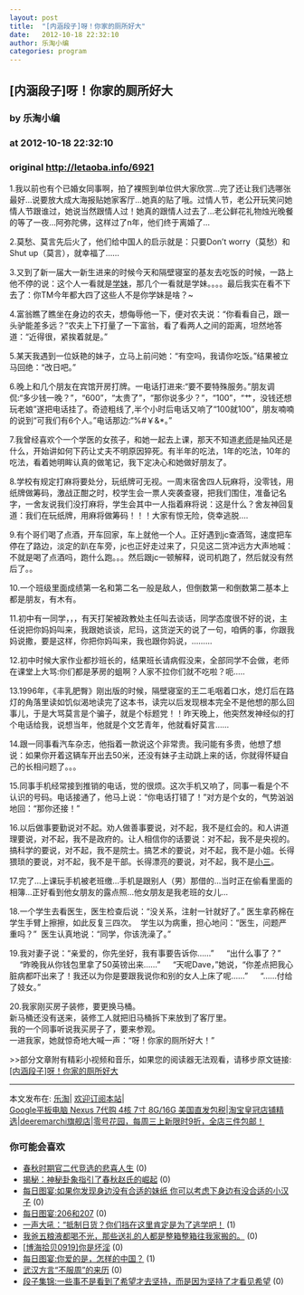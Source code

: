 ```yaml
---
layout: post
title:  "[内涵段子]呀！你家的厕所好大"
date:   2012-10-18 22:32:10
author: 乐淘小编
categories: program
---
```


## [内涵段子]呀！你家的厕所好大
### by 乐淘小编
### at 2012-10-18 22:32:10
### original <http://letaoba.info/6921>

<p>1.我以前也有个已婚女同事啊，拍了裸照到单位供大家欣赏…完了还让我们选哪张最好…说要放大成大海报贴她家客厅…她真的贴了哦。过情人节，老公开玩笑问她情人节跟谁过，她说当然跟情人过！她真的跟情人过去了…老公鲜花礼物烛光晚餐的等了一夜…阿弥陀佛，这样过了n年，他们终于离婚了…</p>
<p>2.莫愁、莫言先后火了，他们给中国人的启示就是：只要Don’t worry（莫愁）和Shut up（莫言），就幸福了……</p>
<p>3.又到了新一届大一新生进来的时候今天和隔壁寝室的基友去吃饭的时候，一路上他不停的说：这个人一看就是<a href="http://letaoba.info/tag/%e5%ad%a6%e5%a6%b9" title="查看 学妹 中的全部文章">学妹</a>，那几个一看就是学妹。。。。最后我实在看不下去了：你TM今年都大四了这些人不是你学妹是啥？~</p>
<p>4.富翁瞧了瞧坐在身边的农夫，想侮辱他一下，便对农夫说：“你看看自己，跟一头驴能差多远？”农夫上下打量了一下富翁，看了看两人之间的距离，坦然地答道：“近得很，紧挨着就是。”</p>
<p>5.某天我遇到一位妖艳的妹子，立马上前问她：“有空吗，我请你吃饭。”结果被立马回绝：“改日吧。”</p>
<p>6.晚上和几个朋友在宾馆开房打牌。一电话打进来:“要不要特殊服务。”朋友调侃:“多少钱一晚？”，“600”，“太贵了”，“那你说多少？”，“100”，“艹，没钱还想玩老娘”遂把电话挂了。奇迹粗线了,半个小时后电话又响了“100就100”，朋友喃喃的说到“可我们有6个人。”电话那边:“%#￥&amp;*。”</p>
<p>7.我曾经喜欢个一个学医的女孩子，和她一起去上课，那天不知道<a href="http://letaoba.info/tag/%e8%80%81%e5%b8%88" title="查看 老师 中的全部文章">老师</a>是抽风还是什么，开始讲如何下药让丈夫不明原因猝死。有半年的吃法，1年的吃法，10年的吃法，看着她明眸认真的做笔记，我下定决心和她做好朋友了。</p>
<p>8.学校有规定打麻将要处分，玩纸牌可无视。一周末宿舍四人玩麻将，没零钱，用纸牌做筹码，激战正酣之时，校学生会一票人突袭查寝，把我们围住，准备记名字，一舍友说我们没打麻将，学生会其中一人指着麻将说：这是什么？舍友神回复道：我们在玩纸牌，用麻将做筹码！！！大家有惊无险，侥幸逃脱….</p>
<p>9.有个哥们喝了点酒，开车回家，车上就他一个人。正好遇到jc查酒驾，速度把车停在了路边，淡定的趴在车旁，jc也正好走过来了，只见这二货冲远方大声地喊：不就是喝了点酒吗，跑什么跑。。。然后跟jc一顿解释，说司机跑了，然后就没有然后了。。</p>
<p>10.一个班级里面成绩第一名和第二名一般是敌人，但倒数第一和倒数第二基本上都是朋友，有木有。</p>
<p>11.初中有一同学，，，有天打架被政教处主任叫去谈话，同学态度很不好的说，主任说把你妈妈叫来，我跟她谈谈，尼玛，这货逆天的说了一句，咱俩的事，你跟我妈说撒，要是这样，你把你妈叫来，我也跟你妈说，………</p>
<p>12.初中时候大家作业都抄班长的，结果班长请病假没来，全部同学不会做，老师在课堂上大骂:你们都是茅房的蛆啊？人家不拉你们就不吃啦？呃…..</p>
<p>13.1996年，《丰乳肥臀》刚出版的时候，隔壁寝室的王二毛咽着口水，熄灯后在路灯的角落里读如饥似渴地读完了这本书，读完以后发现根本完全不是他想的那么回事儿，于是大骂莫言是个骗子，就是个标题党！！昨天晚上，他突然发神经似的打个电话给我，说想当年，他就是个文艺青年，他就看好莫言……</p>
<p>14.跟一同事看汽车杂志，他指着一款说这个非常贵。我问能有多贵，他想了想说：如果你开着这辆车开出去50米，还没有妹子主动跳上来的话，你就得怀疑自己的长相问题了。。。</p>
<p>15.同事手机经常接到推销的电话，觉的很烦。这次手机又响了，同事一看是个不认识的号码。电话接通了，他马上说：“你电话打错了！”对方是个女的，气势汹汹地回：“那你还接！”</p>
<p>16.以后做事要勤说对不起。劝人做善事要说，对不起，我不是红会的。和人讲道理要说，对不起，我不是政府的。让人相信你的话要说：对不起，我不是央视的。搞科学的要说，对不起，我不是院士。搞艺术的要说，对不起，我不是小姐。长得猥琐的要说，对不起，我不是干部。长得漂亮的要说，对不起，我不是<a href="http://letaoba.info/tag/%e5%b0%8f%e4%b8%89" title="查看 小三 中的全部文章">小三</a>。</p>
<p>17.完了…上课玩手机被老班缴…手机是跟别人（男）那借的…当时正在偷看里面的相簿…正好看到他女朋友的露点照…他女朋友是我老班的女儿…</p>
<p>18.一个学生去看医生，医生检查后说：“没关系，注射一针就好了。” 医生拿药棉在学生手臂上擦擦，如此反复三四次。  学生以为病重，担心地问：“医生，问题严重吗？”  医生认真地说：“同学，你该洗澡了。”</p>
<p>19.我对妻子说：“亲爱的，你先坐好，我有事要告诉你……” 　 “出什么事了？” 　 “昨晚我从你钱包里拿了50英镑出来……” 　 “天呢Dave，”她说，“你差点把我心脏病都吓出来了！我还以为你是要跟我说你和别的女人上床了呢……” 　 “……付给了妓女。”</p>
<p>20.我家刚买房子装修，要更换马桶。<br>
新马桶还没有送来，装修工人就把旧马桶拆下来放到了客厅里。<br>
我的一个同事听说我买房子了，要来参观。<br>
一进我家，她就惊奇地大喊一声：“呀！你家的厕所好大！”</p>
<p>&gt;&gt;部分文章附有精彩小视频和音乐，如果您的阅读器无法观看，请移步原文链接:<a href="http://letaoba.info/6921">[内涵段子]呀！你家的厕所好大</a>
<hr>
本文发布在: <a href="http://letaoba.info">乐淘</a>| <a href="http://letaoba.info/feed">欢迎订阅本站</a>|
<br>
<a href="http://s.click.taobao.com/t_8?e=7HZ6jHSTbIg204MkSxkfroRDQz0il14ohHLbxUm78kgo&amp;p=mm_14340546_0_0" rel="external nofollow">Google平板电脑 Nexus 7代购 4核 7寸 8G/16G 美国直发包税</a>|<a href="http://www.taobao.com/go/chn/tbk_channel/huangguan.php?pid=mm_14340546_2434133_9338368&amp;eventid=101858" rel="external nofollow">淘宝皇冠店铺精选</a>|<a href="http://s.click.taobao.com/t_8?e=7HZ5x%2BOzdsYUBq8G4nHLsBOiWn0%3D&amp;p=mm_14340546_0_0" rel="external nofollow">deeremarchi旗舰店</a>|<a href="http://s.click.taobao.com/t_8?e=7HZ5x%2BOzds2c1EnkqBkVgukfog%3D%3D&amp;p=mm_14340546_0_0" rel="external nofollow">零号花园，每周三上新限时9折，全店三件包邮！</a></p>
<h3>你可能会喜欢</h3><ul><li><a href="http://letaoba.info/6928" title="春秋时期官二代竞选的悲喜人生 (2012 年 10 月 19 日)">春秋时期官二代竞选的悲喜人生</a> (0)</li><li><a href="http://letaoba.info/6926" title="揭秘：神秘卦象指引了春秋赵氏的崛起 (2012 年 10 月 19 日)">揭秘：神秘卦象指引了春秋赵氏的崛起</a> (0)</li><li><a href="http://letaoba.info/6922" title="每日图宴:如果你发现身边没有合适的妹纸 你可以考虑下身边有没合适的小汉子 (2012 年 10 月 18 日)">每日图宴:如果你发现身边没有合适的妹纸 你可以考虑下身边有没合适的小汉子</a> (0)</li><li><a href="http://letaoba.info/6890" title="每日图宴:206和207 (2012 年 10 月 7 日)">每日图宴:206和207</a> (0)</li><li><a href="http://letaoba.info/6877" title="一声大吼：“抵制日货？你们挡在这里肯定是为了逃学吧！ (2012 年 9 月 26 日)">一声大吼：“抵制日货？你们挡在这里肯定是为了逃学吧！</a> (1)</li><li><a href="http://letaoba.info/6869" title="我爸五粮液都喝不光，那些送礼的人都是整箱整箱往我家搬的。 (2012 年 9 月 25 日)">我爸五粮液都喝不光，那些送礼的人都是整箱整箱往我家搬的。</a> (0)</li><li><a href="http://letaoba.info/6822" title="[博海拾贝0919]你是坏淫 (2012 年 9 月 19 日)">[博海拾贝0919]你是坏淫</a> (0)</li><li><a href="http://letaoba.info/6820" title="每日图宴:你爱的是，怎样的中国？ (2012 年 9 月 19 日)">每日图宴:你爱的是，怎样的中国？</a> (1)</li><li><a href="http://letaoba.info/6799" title="武汉方言“不服周”的来历 (2012 年 9 月 14 日)">武汉方言“不服周”的来历</a> (0)</li><li><a href="http://letaoba.info/6784" title="段子集锦:一些事不是看到了希望才去坚持，而是因为坚持了才看见希望 (2012 年 9 月 12 日)">段子集锦:一些事不是看到了希望才去坚持，而是因为坚持了才看见希望</a> (0)</li></ul><img src="http://feeds.feedburner.com/~r/blogspot/CRBRG/~4/Yz4oCD6NcV0" height="1" width="1">